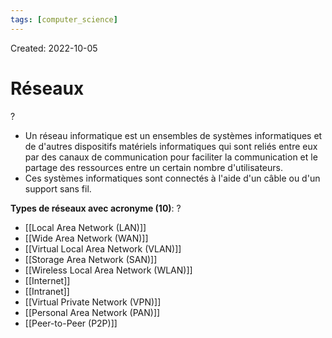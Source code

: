 ```yaml
---
tags: [computer_science] 
---
```

Created: 2022-10-05

# Réseaux
?
- Un réseau informatique est un ensembles de systèmes informatiques et de d'autres dispositifs matériels informatiques qui sont reliés entre eux par des canaux de communication pour faciliter la communication et le partage des ressources entre un certain nombre d'utilisateurs.
- Ces systèmes informatiques sont connectés à l'aide d'un câble ou d'un support sans fil.
<!--SR:!2023-03-10,1,190-->

**Types de réseaux avec acronyme (10)**:
?
- [[Local Area Network (LAN)]]
- [[Wide Area Network (WAN)]]
- [[Virtual Local Area Network (VLAN)]]
- [[Storage Area Network (SAN)]]
- [[Wireless Local Area Network (WLAN)]]
- [[Internet]]
- [[Intranet]]
- [[Virtual Private Network (VPN)]]
- [[Personal Area Network (PAN)]]
- [[Peer-to-Peer (P2P)]]
<!--SR:!2023-03-13,4,248-->